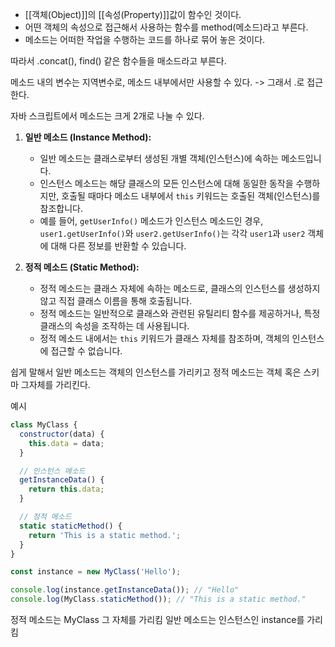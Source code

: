 - [[객체(Object)]]의 [[속성(Property)]]값이 함수인 것이다.
- 어떤 객체의 속성으로 접근해서 사용하는 함수를 method(메소드)라고 부른다.
- 메소드는 어떠한 작업을 수행하는 코드를 하나로 묶어 놓은 것이다. 

따라서 .concat(), find() 같은 함수들을 매소드라고 부른다.

메소드 내의 변수는 지역변수로, 메소드 내부에서만 사용할 수 있다. -> 그래서 .로 접근한다.

자바 스크립트에서 메소드는 크게 2개로 나눌 수 있다.

1. **일반 메소드 (Instance Method):**
    - 일반 메소드는 클래스로부터 생성된 개별 객체(인스턴스)에 속하는 메소드입니다.
    - 인스턴스 메소드는 해당 클래스의 모든 인스턴스에 대해 동일한 동작을 수행하지만, 호출될 때마다 메소드 내부에서 `this` 키워드는 호출된 객체(인스턴스)를 참조합니다.
    - 예를 들어, `getUserInfo()` 메소드가 인스턴스 메소드인 경우, `user1.getUserInfo()`와 `user2.getUserInfo()`는 각각 `user1`과 `user2` 객체에 대해 다른 정보를 반환할 수 있습니다.


1. **정적 메소드 (Static Method):**
    - 정적 메소드는 클래스 자체에 속하는 메소드로, 클래스의 인스턴스를 생성하지 않고 직접 클래스 이름을 통해 호출됩니다.
    - 정적 메소드는 일반적으로 클래스와 관련된 유틸리티 함수를 제공하거나, 특정 클래스의 속성을 조작하는 데 사용됩니다.
    - 정적 메소드 내에서는 `this` 키워드가 클래스 자체를 참조하며, 객체의 인스턴스에 접근할 수 없습니다.

쉽게 말해서 일반 메소드는 객체의 인스턴스를 가리키고 정적 메소드는 객체  혹은 스키마 그자체를 가리킨다.


예시

```js
class MyClass {
  constructor(data) {
    this.data = data;
  }

  // 인스턴스 메소드
  getInstanceData() {
    return this.data;
  }

  // 정적 메소드
  static staticMethod() {
    return 'This is a static method.';
  }
}

const instance = new MyClass('Hello');

console.log(instance.getInstanceData()); // "Hello"
console.log(MyClass.staticMethod()); // "This is a static method."
``` 

정적 메소드는 MyClass 그 자체를 가리킴 일반 메소드는 인스턴스인 instance를 가리킴